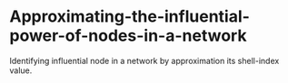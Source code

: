 # Approximating-the-influential-power-of-nodes-in-a-network
Identifying influential node in a network by approximation its shell-index value.
